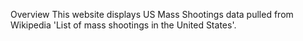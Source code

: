 Overview
This website displays US Mass Shootings data pulled from Wikipedia 'List of mass shootings in the United States'.

